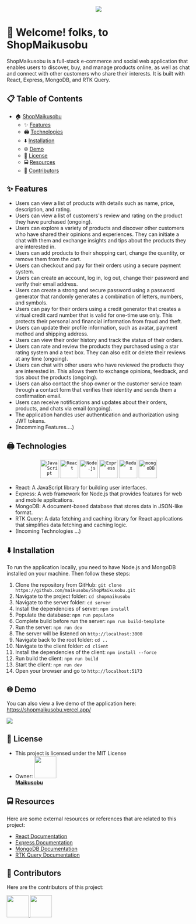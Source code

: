
<div align="center">
  <img src="https://ik.imagekit.io/tjiw3sd2q/logo.jpg?tr=w-200,h-200,q-50"/>
</div>

# 👋 Welcome! folks, to ShopMaikusobu

ShopMaikusobu is a full-stack e-commerce and social web application that enables users to discover, buy, and manage products online, as well as chat and connect with other customers who share their interests. It is built with React, Express, MongoDB, and RTK Query.

## 📋 Table of Contents
- 🏠 [ShopMaikusobu](#shopmaikusobu)
  * ✨ [Features](#features)
  * 🖨️ [Technologies](#technologies)
  * ⬇️ [Installation](#installation)
  * 🌐 [Demo](#demo)
  * 📜 [License](#license)
  * 🚍 [Resources](#resources)
  * 🤲 [Contributors](#contributors)
  

## ✨ Features <a name="features"></a>

- Users can view a list of products with details such as name, price, description, and rating.
- Users can view a list of customers's review and rating on the product they have purchased (ongoing).
- Users can explore a variety of products and discover other customers who have shared their opinions and experiences. They can initiate a chat with them and exchange insights and tips about the products they are interested in.
- Users can add products to their shopping cart, change the quantity, or remove them from the cart.
- Users can checkout and pay for their orders using a secure payment system.
- Users can create an account, log in, log out, change their password and verify their email address.
- Users can create a strong and secure password using a password generator that randomly generates a combination of letters, numbers, and symbols.
- Users can pay for their orders using a credit generator that creates a virtual credit card number that is valid for one-time use only. This protects their personal and financial information from fraud and theft.
- Users can update their profile information, such as avatar, payment method and shipping address.
- Users can view their order history and track the status of their orders.
- Users can rate and review the products they purchased using a star rating system and a text box. They can also edit or delete their reviews at any time (ongoing).
- Users can chat with other users who have reviewed the products they are interested in. This allows them to exchange opinions, feedback, and tips about the products (ongoing).
- Users can also contact the shop owner or the customer service team through a contact form that verifies their identity and sends them a confirmation email.
- Users can receive notifications and updates about their orders, products, and chats via email (ongoing).
- The application handles user authentication and authorization using JWT tokens.
- (Incomming Features....)

## 🖨️ Technologies <a name="technologies"></a>

<div align="center">
	<code><img width="50" src="https://user-images.githubusercontent.com/25181517/117447155-6a868a00-af3d-11eb-9cfe-245df15c9f3f.png" alt="JavaScript" title="JavaScript"/></code>
	<code><img width="50" src="https://user-images.githubusercontent.com/25181517/183897015-94a058a6-b86e-4e42-a37f-bf92061753e5.png" alt="React" title="React"/></code>
	<code><img width="50" src="https://user-images.githubusercontent.com/25181517/183568594-85e280a7-0d7e-4d1a-9028-c8c2209e073c.png" alt="Node.js" title="Node.js"/></code>
	<code><img width="50" src="https://user-images.githubusercontent.com/25181517/183859966-a3462d8d-1bc7-4880-b353-e2cbed900ed6.png" alt="Express" title="Express"/></code>
	<code><img width="50" src="https://user-images.githubusercontent.com/25181517/187896150-cc1dcb12-d490-445c-8e4d-1275cd2388d6.png" alt="Redux" title="Redux"/></code>
	<code><img width="50" src="https://user-images.githubusercontent.com/25181517/182884177-d48a8579-2cd0-447a-b9a6-ffc7cb02560e.png" alt="mongoDB" title="mongoDB"/></code>
</div>

- React: A JavaScript library for building user interfaces.
- Express: A web framework for Node.js that provides features for web and mobile applications.
- MongoDB: A document-based database that stores data in JSON-like format.
- RTK Query: A data fetching and caching library for React applications that simplifies data fetching and caching logic.
- (Incoming Technologies ...)

## ⬇️ Installation <a name="installation"></a>

To run the application locally, you need to have Node.js and MongoDB installed on your machine. Then follow these steps:

1. Clone the repository from GitHub: `git clone https://github.com/maikusobu/ShopMaikusobu.git`
2. Navigate to the project folder: `cd shopmaikusobu`
3. Navigate to the server folder: `cd server`
4. Install the dependencies of server: `npm install`
5. Populate the database: `npm run populate`
6. Complete build before run the server: `npm run build-template`
7. Run the server: `npm run dev`
8. The server will be listened on `http://localhost:3000`
9. Navigate back to the root folder: `cd ..`
10. Navigate to the client folder: `cd client`
11. Install the dependencies of the client: `npm install --force`
12. Run build the client: `npm run build`
13. Start the client: `npm run dev`
14. Open your browser and go to `http://localhost:5173`

## 🌐 Demo <a name="demo"></a>

You can also view a live demo of the application here: https://shopmaikusobu.vercel.app/
<div>
<img src="https://ik.imagekit.io/tjiw3sd2q/image.png?updatedAt=1691386726212"/>
</div>

## 📜 License <a name="license"></a>
- This project is licensed under the MIT License
- Owner: [<img src="https://github.com/maikusobu.png" width="60px;"/>](https://github.com/maikusobu/ShopMaikusobu) <br/>
<Strong><a href="https://github.com/maikusobu">Maikusobu</a></Strong>

## 🚍 Resources <a name="resources"></a>
Here are some external resources or references that are related to this project:
- [React Documentation](https://react.dev/)
- [Express Documentation](https://expressjs.com/)
- [MongoDB Documentation](https://www.mongodb.com/docs/)
- [RTK Query Documentation](https://redux-toolkit.js.org/rtk-query/overview)

## 🤲 Contributors <a name="contributors"></a>

Here are the contributors of this project: 

<div>
	<a href="https://github.com/maikusobu"><img src="https://github.com/maikusobu.png" width="60px;"/> </a>
        <a href="https://github.com/Nhat-Original"><img src="https://github.com/Nhat-Original.png" width="60px;"/> </a>
</div>
